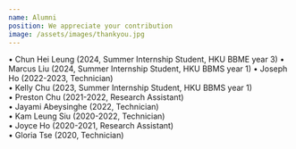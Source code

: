 ```yaml
---
name: Alumni
position: We appreciate your contribution
image: /assets/images/thankyou.jpg
---
```

• Chun Hei Leung (2024, Summer Internship Student, HKU BBME year 3) 
• Marcus Liu (2024, Summer Internship Student, HKU BBMS year 1) 
• Joseph Ho (2022-2023, Technician)  
• Kelly Chu (2023, Summer Internship Student, HKU BBMS year 1)  
• Preston Chu (2021-2022, Research Assistant)  
• Jayami Abeysinghe (2022, Technician)  
• Kam Leung Siu (2020-2022, Technician)  
• Joyce Ho (2020-2021, Research Assistant)  
• Gloria Tse (2020, Technician)  
